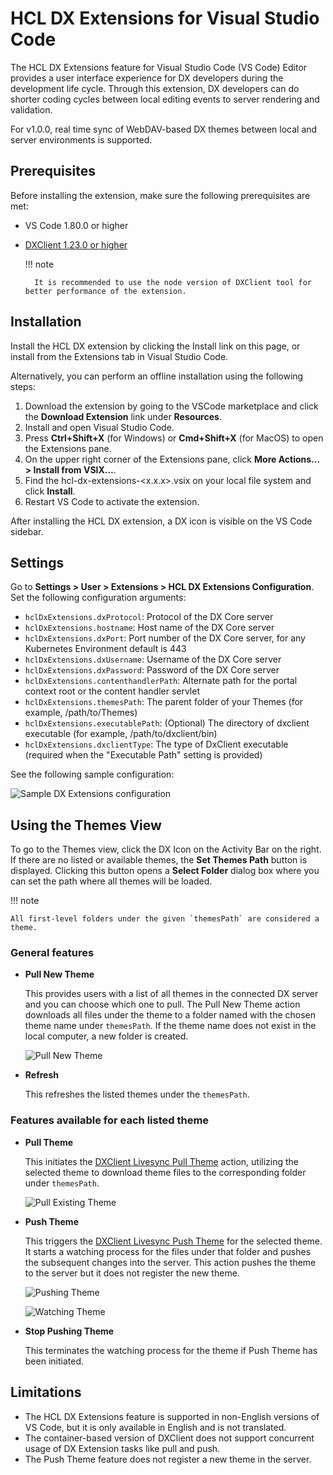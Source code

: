 # HCL DX Extensions for Visual Studio Code

The HCL DX Extensions feature for Visual Studio Code (VS Code) Editor provides a user interface experience for DX developers during the development life cycle. Through this extension, DX developers can do shorter coding cycles between local editing events to server rendering and validation.

For v1.0.0, real time sync of WebDAV-based DX themes between local and server environments is supported.

## Prerequisites

Before installing the extension, make sure the following prerequisites are met:

- VS Code 1.80.0 or higher
- [DXClient 1.23.0 or higher](../dxclient/index.md)

    !!! note

        It is recommended to use the node version of DXClient tool for better performance of the extension.

## Installation

Install the HCL DX extension by clicking the Install link on this page, or install from the Extensions tab in Visual Studio Code.

Alternatively, you can perform an offline installation using the following steps:

1. Download the extension by going to the VSCode marketplace and click the **Download Extension** link under **Resources**.
2. Install and open Visual Studio Code.
3. Press **Ctrl+Shift+X** (for Windows) or **Cmd+Shift+X** (for MacOS) to open the Extensions pane.
4. On the upper right corner of the Extensions pane, click **More Actions… > Install from VSIX…**.
5. Find the hcl-dx-extensions-<x.x.x>.vsix on your local file system and click **Install**.
6. Restart VS Code to activate the extension.

After installing the HCL DX extension, a DX icon is visible on the VS Code sidebar.

## Settings

Go to **Settings > User > Extensions > HCL DX Extensions Configuration**. Set the following configuration arguments:

- `hclDxExtensions.dxProtocol`: Protocol of the DX Core server
- `hclDxExtensions.hostname`: Host name of the DX Core server
- `hclDxExtensions.dxPort`: Port number of the DX Core server, for any Kubernetes Environment default is 443
- `hclDxExtensions.dxUsername`: Username of the DX Core server
- `hclDxExtensions.dxPassword`: Password of the DX Core server
- `hclDxExtensions.contenthandlerPath`: Alternate path for the portal context root or the content handler servlet
- `hclDxExtensions.themesPath`: The parent folder of your Themes (for example, /path/to/Themes)
- `hclDxExtensions.executablePath`: (Optional) The directory of dxclient executable (for example, /path/to/dxclient/bin)
- `hclDxExtensions.dxclientType`: The type of DxClient executable (required when the "Executable Path" setting is provided)

See the following sample configuration:

![Sample DX Extensions configuration](../../../images/dx_extensions_config.png)

## Using the Themes View

To go to the Themes view, click the DX Icon on the Activity Bar on the right. If there are no listed or available themes, the **Set Themes Path** button is displayed. Clicking this button opens a **Select Folder** dialog box where you can set the path where all themes will be loaded.

!!! note

    All first-level folders under the given `themesPath` are considered a theme.

### General features

- **Pull New Theme**

    This provides users with a list of all themes in the connected DX server and you can choose which one to pull. The Pull New Theme action downloads all files under the theme to a folder named with the chosen theme name under `themesPath`. If the theme name does not exist in the local computer, a new folder is created.

    ![Pull New Theme](../../../images/hcl-dx-extensions-pull-new-theme.gif)

- **Refresh**

    This refreshes the listed themes under the `themesPath`.

### Features available for each listed theme

- **Pull Theme**

    This initiates the [DXClient Livesync Pull Theme](../dxclient/dxclient_artifact_types/livesync.md#livesync-pull-theme) action, utilizing the selected theme to download theme files to the corresponding folder under `themesPath`.

    ![Pull Existing Theme](../../../images/hcl-dx-extensions-pull-existing-theme.gif)

- **Push Theme**

    This triggers the [DXClient Livesync Push Theme](../dxclient/dxclient_artifact_types/livesync.md#livesync-push-theme) for the selected theme. It starts a watching process for the files under that folder and pushes the subsequent changes into the server. This action pushes the theme to the server but it does not register the new theme.

    ![Pushing Theme](../../../images/hcl-dx-extensions-pushing.gif)

    ![Watching Theme](../../../images/hcl-dx-extensions-watching.gif)

- **Stop Pushing Theme**

    This terminates the watching process for the theme if Push Theme has been initiated.

## Limitations

- The HCL DX Extensions feature is supported in non-English versions of VS Code, but it is only available in English and is not translated.
- The container-based version of DXClient does not support concurrent usage of DX Extension tasks like pull and push.
- The Push Theme feature does not register a new theme in the server.
